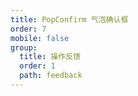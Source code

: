 ```yaml
---
title: PopConfirm 气泡确认框
order: 7
mobile: false
group:
  title: 操作反馈
  order: 1
  path: feedback
---
```


<code src="../demo/PopConfirm.tsx"></code>
<API src="../src/PopConfirm.tsx"></API>
